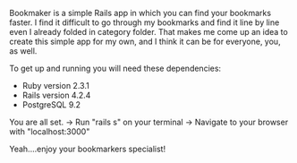 Bookmaker is a simple Rails app in which you can find your bookmarks faster.
I find it difficult to go through my bookmarks and find it line by line even I already folded in category folder. That makes me come up an idea to create this simple app for my own, and I think it can be for everyone, you, as well.

To get up and running you will need these dependencies:
* Ruby version 2.3.1
* Rails version 4.2.4
* PostgreSQL 9.2

You are all set.
-> Run "rails s" on your terminal
-> Navigate to your browser with "localhost:3000"

Yeah....enjoy your bookmarkers specialist!
